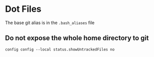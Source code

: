 # Dot Files

The base git alias is in the `.bash_aliases` file

## Do not expose the whole home directory to git

```
config config --local status.showUntrackedFiles no
```

